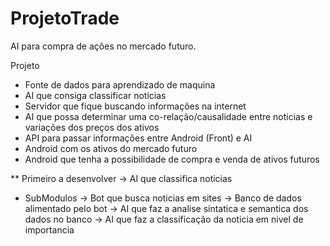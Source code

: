 # ProjetoTrade
AI para compra de ações no mercado futuro.

Projeto

* Fonte de dados para aprendizado de maquina
* AI que consiga classificar noticias
* Servidor que fique buscando informações na internet
* AI que possa determinar uma co-relação/causalidade entre noticias e variações dos preços dos ativos
* API para passar informações entre Android (Front) e AI
* Android com os ativos do mercado futuro
* Android que tenha a possibilidade de compra e venda de ativos futuros

** Primeiro a desenvolver
  -> AI que classifica noticias
  * SubModulos
    -> Bot que busca noticias em sites
    -> Banco de dados alimentado pelo bot
    -> AI que faz a analise sintatica e semantica dos dados no banco
    -> AI que faz a classificação da noticia em nivel de importancia

